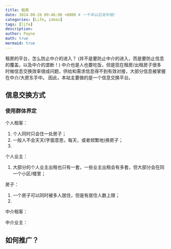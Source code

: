 ```yaml
---
title: 租房
date: 3024-08-26 09:46:00 +0800 # 一千年以后发布哦!
categories: [Life, ideas]
tags: [life]
description: 
author: Payne
math: true
mermaid: true
---
```


租房的平台，怎么防止中介的进入？
(并不是要防止中介的进入，而是要防止信息的覆盖，以及中介的垄断！)
中介也是人也要吃饭，但是现在租房/出租房子很多时候信息交换效率很成问题，供给和需求信息得不到有效对接，大部分信息被掌握在中介/大房东手中。
因此，本站主要做的是一个信息交换平台。

## 信息交换方式

<!-- 功能实现上 -->
### 使用群体界定

个人租客：

1. 个人同时只会住一处房子；
2. 一般人不会天天(字面意思，每天，或者频繁地)换房子；
3. 

个人业主：
1. 大部分的个人业主出租也只有一套，一些业主出租会有多套，但大部分会在同一个小区/楼里；

房子：
1. 一个房子可以同时被多人居住，但是有居住人数上限；
2. 

中介租客：

中介业主：

## 如何推广？

